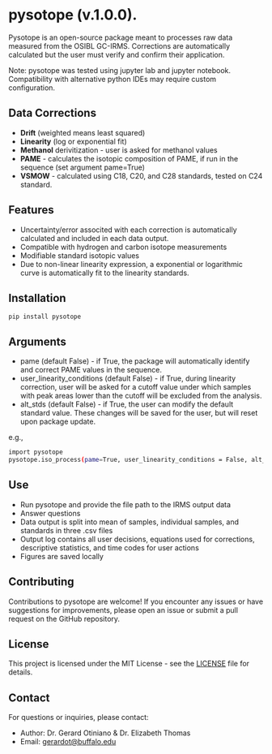 # pysotope (v.1.0.0).

Pysotope is an open-source package meant to processes raw data measured from the OSIBL GC-IRMS. Corrections are automatically calculated but the user must verify and confirm their application.

Note: pysotope was tested using jupyter lab and jupyter notebook. Compatibility with alternative python IDEs may require custom configuration.

## Data Corrections

- **Drift** (weighted means least squared)
- **Linearity** (log or exponential fit)
- **Methanol** derivitization - user is asked for methanol values
- **PAME** - calculates the isotopic composition of PAME, if run in the sequence (set argument pame=True)
- **VSMOW** - calculated using C18, C20, and C28 standards, tested on C24 standard.

## Features

- Uncertainty/error associted with each correction is automatically calculated and included in each data output. 
- Compatible with hydrogen and carbon isotope measurements
- Modifiable standard isotopic values
- Due to non-linear linearity expression, a exponential or logarithmic curve is automatically fit to the linearity standards.

## Installation

```base
pip install pysotope
```

## Arguments

- pame (default False) - if True, the package will automatically identify and correct PAME values in the sequence.
- user_linearity_conditions (default False) - if True, during linearity correction, user will be asked for a cutoff value under which samples with peak areas lower than the cutoff will be excluded from the analysis.
- alt_stds (default False) - if True, the user can modify the default standard value. These changes will be saved for the user, but will reset upon package update.

e.g.,

```bash
import pysotope
pysotope.iso_process(pame=True, user_linearity_conditions = False, alt_stds = True)
```

## Use
- Run pysotope and provide the file path to the IRMS output data
- Answer questions
- Data output is split into mean of samples, individual samples, and standards in three .csv files
- Output log contains all user decisions, equations used for corrections, descriptive statistics, and time codes for user actions
- Figures are saved locally

## Contributing

Contributions to pysotope are welcome! If you encounter any issues or have suggestions for improvements, please open an issue or submit a pull request on the GitHub repository.

## License

This project is licensed under the MIT License - see the [LICENSE](LICENSE) file for details.

## Contact

For questions or inquiries, please contact:

- Author: Dr. Gerard Otiniano & Dr. Elizabeth Thomas
- Email: gerardot@buffalo.edu
